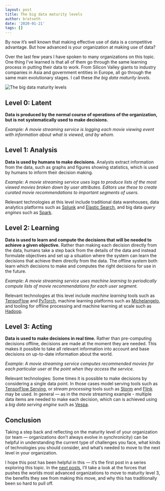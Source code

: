 ```yaml
---
layout: post
title: The big data maturity levels
author: bratseth
date: '2020-01-21'
tags: []
---
```


By now it’s well known that making effective use of data is a competitive advantage. But how advanced is your 
organization at making use of data?

Over the last few years I have spoken to many organizations on this topic. 
One thing I’ve learned is that all of them go through the same learning process in putting their data to work. 
From Silicon Valley giants to industry companies in Asia and government entities in Europe, all go through the 
same main evolutionary stages. I call these *the big data maturity levels*.

![The big data maturity levels](https://miro.medium.com/max/2128/1*HqX0sQJ2RL0H1nFJE3saMw.png)

## Level 0: Latent

**Data is produced by the normal course of operations of the organization, but is not systematically used to 
make decisions.**

*Example: A movie streaming service is logging each movie viewing event with information about what is viewed, 
and by whom.*

## Level 1: Analysis

**Data is used by humans to make decisions.** Analysts extract information from the data, such as graphs and figures 
showing statistics, which is used by humans to inform their decision making.

*Example: A movie streaming service uses logs to produce lists of the most viewed movies broken down by user 
attributes. Editors use these to create curated movie recommendations to important segments of users.*

Relevant technologies at this level include traditional data warehouses, data analytics platforms such as 
[Splunk](https://splunk.com) and [Elastic Search](https://elastic.co), and big data *query engines* 
such as [Spark](https://spark.apache.org).

## Level 2: Learning

**Data is used to learn and compute the decisions that will be needed to achieve a given objective.** Rather 
than making each decision directly from the data, humans take a step back from the details of the data and 
instead formulate objectives and set up a situation where the system can learn the decisions that achieve 
them directly from the data. The offline system both learn which decisions to make and computes the right 
decisions for use in the future.

*Example: A movie streaming service uses machine learning to periodically compute lists of movie 
recommendations for each user segment.*

Relevant technologies at this level include *machine learning* tools such as 
[TensorFlow](https://www.tensorflow.org) and [PyTorch](https://pytorch.org), 
machine learning platforms such as [Michelangelo](https://eng.uber.com/michelangelo/), 
and tooling for offline processing and machine learning at scale such as [Hadoop](https://hadoop.apache.org).

## Level 3: Acting

**Data is used to make decisions in real time.** Rather than pre-computing decisions offline, decisions are 
made at the moment they are needed. This makes it possible to take all relevant information into account 
and base decisions on up-to-date information about the world.

*Example: A movie streaming service computes recommended movies for each particular user at the point when 
they access the service.*

Relevant technologies: Some times it is possible to make decisions by considering a single data point. 
In those cases model serving tools such as [TensorFlow Serving](https://www.tensorflow.org/tfx/guide/serving), 
or *stream processing* tools such as 
[Storm](https://storm.apache.org) 
and [Flink](https://flink.apache.org) may be used. In general — as in the movie streaming example - 
multiple data items are needed to 
make each decision, which can is achieved using a *big data serving engine* such as 
[Vespa](https://vespa.ai).

## Conclusion

Taking a step back and reflecting on the maturity level of your organization (or team — organizations 
don’t always evolve in synchronicity) can be helpful in understanding the current type of challenges you 
face, what kinds of technologies you should consider, and what’s needed to move to the next level in 
your organization.

I hope this post has been helpful in this — it’s the first post in a series exploring this topic. In 
the [next posts](https://blog.vespa.ai/why-most-computation-will-become-online/), I’ll take a look at the forces that pushes the worlds most advanced organizations to 
move to maturity level 3, the benefits they see from making this move, and why this has traditionally 
been so hard to pull off.